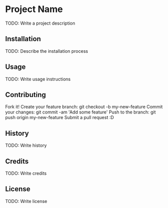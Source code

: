 # Project Name
TODO: Write a project description

## Installation
TODO: Describe the installation process

## Usage
TODO: Write usage instructions

## Contributing
Fork it!
Create your feature branch: git checkout -b my-new-feature
Commit your changes: git commit -am 'Add some feature'
Push to the branch: git push origin my-new-feature
Submit a pull request :D

## History
TODO: Write history

## Credits
TODO: Write credits

## License
TODO: Write license